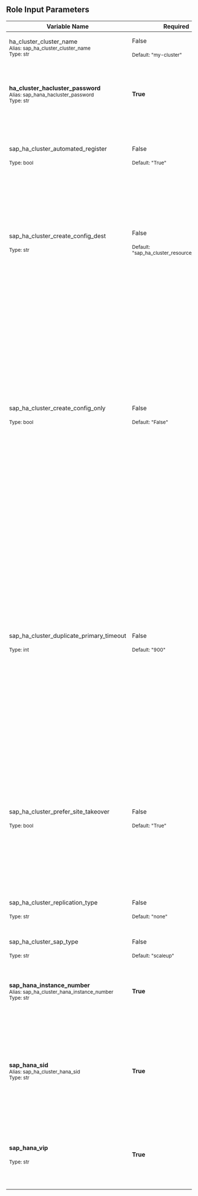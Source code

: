 <!-- BEGIN: Role Input Parameters -->
## Role Input Parameters

| Variable Name | Required | Description |
|---------------|----------|-------------|
| ha_cluster_cluster_name<br><sup>Alias: sap_ha_cluster_cluster_name</sup><br><sup>Type: str</sup> | False<br><br><sup>Default: "my-cluster"</sup> | The name of the pacemaker cluster. |
| **ha_cluster_hacluster_password**<br><sup>Alias: sap_hana_hacluster_password</sup><br><sup>Type: str</sup> | **True** | The password of the `hacluster` user which is created during pacemaker installation. |
| sap_ha_cluster_automated_register<br><br><sup>Type: bool</sup> | False<br><br><sup>Default: "True"</sup> | Define if a former primary should be re-registered automatically as secondary. |
| sap_ha_cluster_create_config_dest<br><br><sup>Type: str</sup> | False<br><br><sup>Default: "sap_ha_cluster_resource_config.yml"</sup> | The cluster resource configuration created by this role will be saved in a Yaml file in the current working directory.<br>Specify a path/filename to save the file elsewhere. |
| sap_ha_cluster_create_config_only<br><br><sup>Type: bool</sup> | False<br><br><sup>Default: "False"</sup> | Enable to only create an output of the parameters and values this role will use as input into the 'ha_cluster' role.<br>The output is saved in a variables file and used for individual execution of the 'ha_cluster' linux system role.<br>WARNING! This report may include sensitive details like secrets required for certain cluster resources! |
| sap_ha_cluster_duplicate_primary_timeout<br><br><sup>Type: int</sup> | False<br><br><sup>Default: "900"</sup> | Time difference needed between to primary time stamps, if a dual-primary situation occurs.<br>If the time difference is less than the time gap, then the cluster holds one or both instances in a "WAITING" status.<br>This is to give an admin a chance to react on a failover. A failed former primary will be registered after the time difference is passed. |
| sap_ha_cluster_prefer_site_takeover<br><br><sup>Type: bool</sup> | False<br><br><sup>Default: "True"</sup> | Set to "false" if the cluster should first attempt to restart the instance on the same node.<br>When set to "true" (default) a failover to secondary will be initiated on resource failure. |
| sap_ha_cluster_replication_type<br><br><sup>Type: str</sup> | False<br><br><sup>Default: "none"</sup> | The type of SAP HANA site replication across multiple hosts. |
| sap_ha_cluster_sap_type<br><br><sup>Type: str</sup> | False<br><br><sup>Default: "scaleup"</sup> | The SAP landscape to be installed. |
| **sap_hana_instance_number**<br><sup>Alias: sap_ha_cluster_hana_instance_number</sup><br><sup>Type: str</sup> | **True** | The instance number of the SAP HANA database which is role will configure in the cluster. |
| **sap_hana_sid**<br><sup>Alias: sap_ha_cluster_hana_sid</sup><br><sup>Type: str</sup> | **True** | The SAP System ID of the instance that will be configured in the cluster.<br>The SAP SID must follow SAP specifications - see SAP Note 1979280. |
| **sap_hana_vip**<br><br><sup>Type: str</sup> | **True** | Virtual floating IP for SAP HANA DB connections.<br>This IP will always run on the promoted HANA node. |
<!-- END: Role Input Parameters -->
